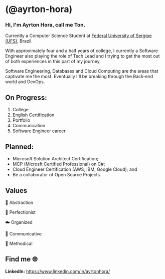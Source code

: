 # (@ayrton-hora)

### Hi, I'm Ayrton Hora, call me Ton.

Currently a Computer Science Student at [Federal University of Sergipe (UFS)](https://www.ufs.br/), Brazil.

With approximately four and a half years of college, I currently a Software Engineer also playing the role of Tech Lead and I trying to get the most out of both experiences in this part of my journey. 

Software Engineering, Databases and Cloud Computing are the areas that captivate me the most. Eventually I'll be breaking through the Back-end world and DevOps. 

## On Progress:
1. College
2. English Certification
3. Portfolio
4. Communication
5. Software Engineer career

## Planned:
 - Microsoft Solution Architect Certification;
 - MCP (Microsft Certified Professional) on C#;
 - Cloud Engineer Certification (AWS, IBM, Google Cloud); and
 - Be a collaborator of Open Source Projects.

## Values 
🍂 Abstraction

📓 Perfectionist

☁️ Organized

💬 Communicative

📌 Methodical

## Find me :globe_with_meridians:
**LinkedIn:** https://www.linkedin.com/in/ayrtonhora/

<!---
ayrton-hora/ayrton-hora is a ✨ special ✨ repository because its `README.md` (this file) appears on your GitHub profile.
You can click the Preview link to take a look at your changes.
--->
